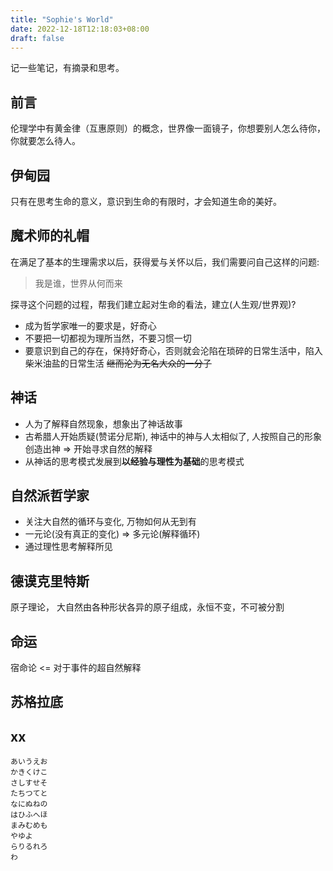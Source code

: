 ```yaml
---
title: "Sophie's World"
date: 2022-12-18T12:18:03+08:00
draft: false
---
```


记一些笔记，有摘录和思考。


## 前言

伦理学中有黄金律（互惠原则）的概念，世界像一面镜子，你想要别人怎么待你，你就要怎么待人。

## 伊甸园
只有在思考生命的意义，意识到生命的有限时，才会知道生命的美好。

## 魔术师的礼帽
在满足了基本的生理需求以后，获得爱与关怀以后，我们需要问自己这样的问题:

> 我是谁，世界从何而来

探寻这个问题的过程，帮我们建立起对生命的看法，建立(人生观/世界观)?

- 成为哲学家唯一的要求是，好奇心
- 不要把一切都视为理所当然，不要习惯一切
- 要意识到自己的存在，保持好奇心，否则就会沦陷在琐碎的日常生活中，陷入柴米油盐的日常生活 ~~继而沦为无名大众的一分子~~ 

## 神话
- 人为了解释自然现象，想象出了神话故事
- 古希腊人开始质疑(赞诺分尼斯), 神话中的神与人太相似了, 人按照自己的形象创造出神 => 开始寻求自然的解释
- 从神话的思考模式发展到**以经验与理性为基础**的思考模式


## 自然派哲学家
- 关注大自然的循环与变化, 万物如何从无到有
- 一元论(没有真正的变化) => 多元论(解释循环)
- 通过理性思考解释所见

## 德谟克里特斯

原子理论， 大自然由各种形状各异的原子组成，永恒不变，不可被分割

## 命运
宿命论 <= 对于事件的超自然解释

## 苏格拉底

















## xx
```
あいうえお
かきくけこ
さしすせそ
たちつてと
なにぬねの
はひふへほ
まみむめも
やゆよ
らりるれろ
わ
```
